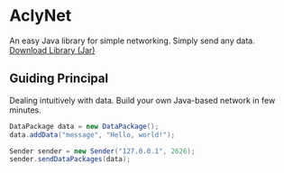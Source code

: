 # AclyNet
An easy Java library for simple networking. Simply send any data.
[Download Library (Jar)](https://github.com/soerenkruck/AclyNet/raw/main/out/artifacts/AclyNet_jar/AclyNet.jar)

## Guiding Principal
Dealing intuitively with data. Build your own Java-based network in few minutes.

```java
DataPackage data = new DataPackage();
data.addData("message", "Hello, world!");

Sender sender = new Sender("127.0.0.1", 2626);
sender.sendDataPackages(data);
```
